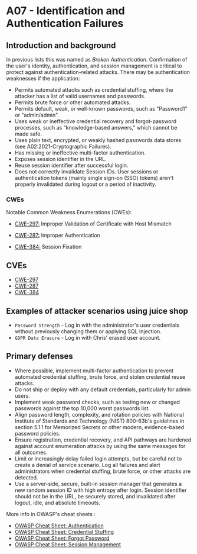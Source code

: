 # A07 - Identification and Authentication Failures

## Introduction and background

In previous lists this was named as _Broken Authentication_. Confirmation of the
user's identity, authentication, and session management is critical to protect
against authentication-related attacks. There may be authentication weaknesses
if the application:

- Permits automated attacks such as credential stuffing, where the attacker has
a list of valid usernames and passwords.
- Permits brute force or other automated attacks.
- Permits default, weak, or well-known passwords, such as "Password1" or
"admin/admin".
- Uses weak or ineffective credential recovery and forgot-password processes,
such as "knowledge-based answers," which cannot be made safe.
- Uses plain text, encrypted, or weakly hashed passwords data stores
(see A02:2021-Cryptographic Failures).
- Has missing or ineffective multi-factor authentication.
- Exposes session identifier in the URL.
- Reuse session identifier after successful login.
- Does not correctly invalidate Session IDs. User sessions or authentication
tokens (mainly single sign-on (SSO) tokens) aren't properly invalidated during
logout or a period of inactivity.

### CWEs

Notable Common Weakness Enumerations (CWEs):

- [CWE-297:](https://cwe.mitre.org/data/definitions/297.html)
Improper Validation of Certificate with Host Mismatch

- [CWE-287:](https://cwe.mitre.org/data/definitions/287.html)
Improper Authentication

- [CWE-384:](https://cwe.mitre.org/data/definitions/384.html)
Session Fixation

## CVEs

- [CWE-297](https://www.opencve.io/cve?cwe=CWE-297)
- [CWE-287](https://www.opencve.io/cve?cwe=CWE-287)
- [CWE-384](https://www.opencve.io/cve?cwe=CWE-384)

## Examples of attacker scenarios using juice shop

- `Password Strength` -
Log in with the administrator's user credentials without previously changing
them or applying SQL Injection.
- `GDPR Data Erasure` - Log in with Chris' erased user account.

## Primary defenses

- Where possible, implement multi-factor authentication to prevent automated
credential stuffing, brute force, and stolen credential reuse attacks.
- Do not ship or deploy with any default credentials, particularly for
admin users.
- Implement weak password checks, such as testing new or changed passwords
against the top 10,000 worst passwords list.
- Align password length, complexity, and rotation policies with National
Institute of Standards and Technology (NIST) 800-63b's guidelines in section
5.1.1 for Memorized Secrets or other modern, evidence-based password policies.
- Ensure registration, credential recovery, and API pathways are hardened
against account enumeration attacks by using the same messages for all outcomes.
- Limit or increasingly delay failed login attempts, but be careful not to
create a denial of service scenario. Log all failures and alert administrators
when credential stuffing, brute force, or other attacks are detected.
- Use a server-side, secure, built-in session manager that generates a new
random session ID with high entropy after login. Session identifier should not
be in the URL, be securely stored, and invalidated after logout, idle, and
absolute timeouts.

More info in OWASP's cheat sheets :

- [OWASP Cheat Sheet: Authentication](https://cheatsheetseries.owasp.org/cheatsheets/Authentication_Cheat_Sheet.html)
- [OWASP Cheat Sheet: Credential Stuffing](https://cheatsheetseries.owasp.org/cheatsheets/Credential_Stuffing_Prevention_Cheat_Sheet.html)
- [OWASP Cheat Sheet: Forgot Password](https://cheatsheetseries.owasp.org/cheatsheets/Forgot_Password_Cheat_Sheet.html)
- [OWASP Cheat Sheet: Session Management](https://cheatsheetseries.owasp.org/cheatsheets/Session_Management_Cheat_Sheet.html)
